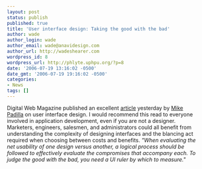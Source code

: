 ```yaml
---
layout: post
status: publish
published: true
title: 'User interface design: Taking the good with the bad'
author: wade
author_login: wade
author_email: wade@anavidesign.com
author_url: http://wadeshearer.com
wordpress_id: 8
wordpress_url: http://phlyte.uphpu.org/?p=8
date: '2006-07-19 13:16:02 -0500'
date_gmt: '2006-07-19 19:16:02 -0500'
categories:
- News
tags: []
---
```

<p>Digital Web Magazine published an excellent <a href="http://digital-web.com/articles/user_interface_design_taking_the_good_with_the_bad/">article</a> yesterday by <a href="http://www.webanza.com/">Mike Padilla</a> on user interface design. I would recommend this read to everyone involved in application development, even if you are not a designer. Marketers, engineers, salesmen, and administrators could all benefit from understanding the complexity of designing interfaces and the blancing act required when choosing between costs and benefits. <em>"When evaluating the net usability of one design versus another, a logical process should be followed to effectively evaluate the compromises that accompany each. To judge the good with the bad, you need a UI ruler by which to measure."</em></p>
